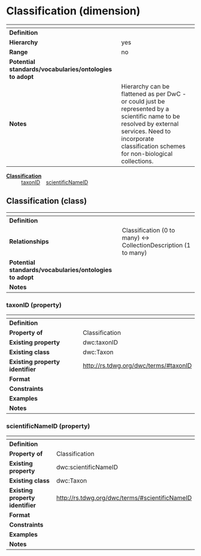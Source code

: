# Classification (dimension)  

| <!-- --> | <!-- --> |
| ---- | ---- |
| **Definition** |  |
| **Hierarchy** | yes |
| **Range** | no |
| **Potential standards/vocabularies/ontologies to adopt** | |
| **Notes** | Hierarchy can be flattened as per DwC - or could just be represented by a scientific name to be resolved by external services. Need to incorporate classification schemes for non-biological collections. |

<dl>
    <dt style="font-weight:bold"><a href="https://github.com/mswoodburn/project-test/blob/master/classification_details.md#classification-class"> Classification</a></dt>
    <dd><a href="https://github.com/mswoodburn/project-test/blob/master/classification_details.md#taxonid-property">taxonID</a>&nbsp&nbsp&nbsp
    <a href="https://github.com/mswoodburn/project-test/blob/master/classification_details.md#scientificnameid-property">scientificNameID</a></dd>
</dl>

## Classification (class)

| <!-- --> | <!-- --> |
| ---- | ---- |
| **Definition** |  |
| **Relationships** | Classification (0 to many) <-> CollectionDescription (1 to many) |
| **Potential standards/vocabularies/ontologies to adopt** | |
| **Notes** | 

### taxonID (property)

| <!-- --> | <!-- --> |
| ---- | ---- |
| **Definition** |  |
| **Property of** | Classification |
| **Existing property** | dwc:taxonID |
| **Existing class** | dwc:Taxon |
| **Existing property identifier** | http://rs.tdwg.org/dwc/terms/#taxonID |
| **Format** |  |
| **Constraints** |  |
| **Examples** |  |
| **Notes** |  |

### scientificNameID (property)

| <!-- --> | <!-- --> |
| ---- | ---- |
| **Definition** |  |
| **Property of** | Classification |
| **Existing property** | dwc:scientificNameID |
| **Existing class** | dwc:Taxon |
| **Existing property identifier** | http://rs.tdwg.org/dwc/terms/#scientificNameID |
| **Format** |  |
| **Constraints** |  |
| **Examples** |  |
| **Notes** |  |
